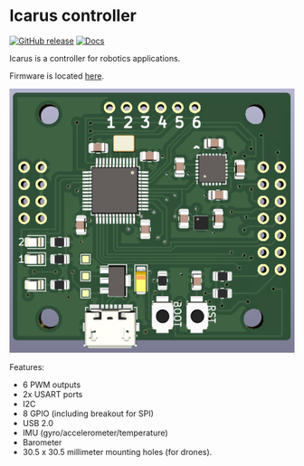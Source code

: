 # Icarus controller

[![GitHub release](https://img.shields.io/github/release/nnarain/icarus.svg)](https://github.com/nnarain/icarus/releases)
[![Docs](https://img.shields.io/badge/docs-latest-brightgreen.svg)](https://nnarain.github.io/icarus)

Icarus is a controller for robotics applications.

Firmware is located [here](https://github.com/nnarain/icarus-firmware).

![Image not found](docs/src/_images/banner.png)

Features:

* 6 PWM outputs
* 2x USART ports
* I2C
* 8 GPIO (including breakout for SPI)
* USB 2.0
* IMU (gyro/accelerometer/temperature)
* Barometer
* 30.5 x 30.5 millimeter mounting holes (for drones).
